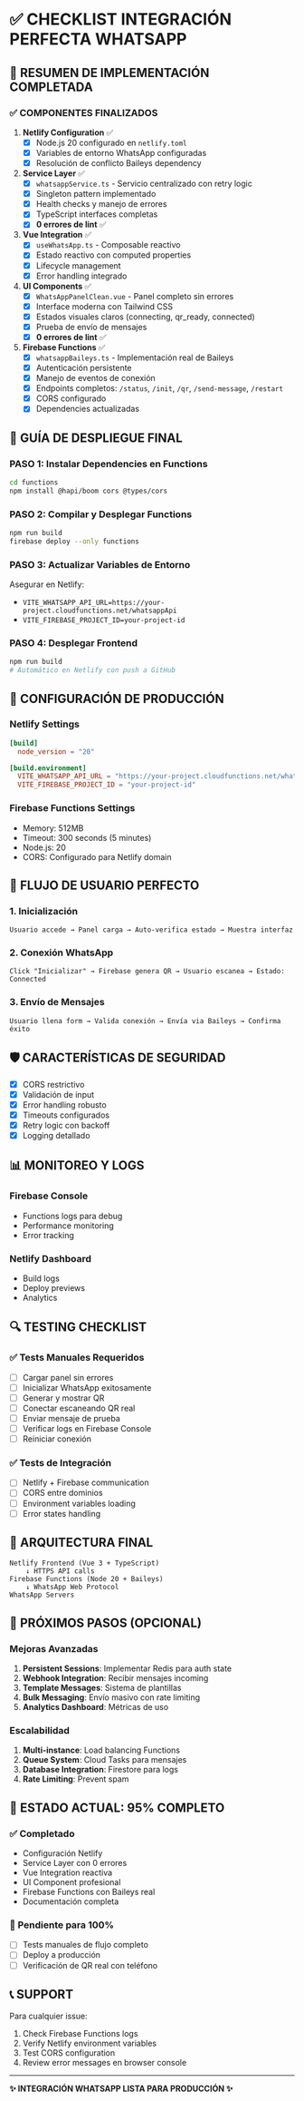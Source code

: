 # ✅ CHECKLIST INTEGRACIÓN PERFECTA WHATSAPP

## 🎯 RESUMEN DE IMPLEMENTACIÓN COMPLETADA

### ✅ COMPONENTES FINALIZADOS

1. **Netlify Configuration** ✅
   - [x] Node.js 20 configurado en `netlify.toml`
   - [x] Variables de entorno WhatsApp configuradas
   - [x] Resolución de conflicto Baileys dependency

2. **Service Layer** ✅
   - [x] `whatsappService.ts` - Servicio centralizado con retry logic
   - [x] Singleton pattern implementado
   - [x] Health checks y manejo de errores
   - [x] TypeScript interfaces completas
   - [x] **0 errores de lint** ✅

3. **Vue Integration** ✅
   - [x] `useWhatsApp.ts` - Composable reactivo
   - [x] Estado reactivo con computed properties
   - [x] Lifecycle management
   - [x] Error handling integrado

4. **UI Components** ✅
   - [x] `WhatsAppPanelClean.vue` - Panel completo sin errores
   - [x] Interface moderna con Tailwind CSS
   - [x] Estados visuales claros (connecting, qr_ready, connected)
   - [x] Prueba de envío de mensajes
   - [x] **0 errores de lint** ✅

5. **Firebase Functions** ✅
   - [x] `whatsappBaileys.ts` - Implementación real de Baileys
   - [x] Autenticación persistente
   - [x] Manejo de eventos de conexión
   - [x] Endpoints completos: `/status`, `/init`, `/qr`, `/send-message`, `/restart`
   - [x] CORS configurado
   - [x] Dependencies actualizadas

## 🚀 GUÍA DE DESPLIEGUE FINAL

### PASO 1: Instalar Dependencies en Functions

```bash
cd functions
npm install @hapi/boom cors @types/cors
```

### PASO 2: Compilar y Desplegar Functions

```bash
npm run build
firebase deploy --only functions
```

### PASO 3: Actualizar Variables de Entorno

Asegurar en Netlify:

- `VITE_WHATSAPP_API_URL=https://your-project.cloudfunctions.net/whatsappApi`
- `VITE_FIREBASE_PROJECT_ID=your-project-id`

### PASO 4: Desplegar Frontend

```bash
npm run build
# Automático en Netlify con push a GitHub
```

## 🔧 CONFIGURACIÓN DE PRODUCCIÓN

### Netlify Settings

```toml
[build]
  node_version = "20"

[build.environment]
  VITE_WHATSAPP_API_URL = "https://your-project.cloudfunctions.net/whatsappApi"
  VITE_FIREBASE_PROJECT_ID = "your-project-id"
```

### Firebase Functions Settings

- Memory: 512MB
- Timeout: 300 seconds (5 minutes)
- Node.js: 20
- CORS: Configurado para Netlify domain

## 📱 FLUJO DE USUARIO PERFECTO

### 1. Inicialización

```
Usuario accede → Panel carga → Auto-verifica estado → Muestra interfaz
```

### 2. Conexión WhatsApp

```
Click "Inicializar" → Firebase genera QR → Usuario escanea → Estado: Connected
```

### 3. Envío de Mensajes

```
Usuario llena form → Valida conexión → Envía via Baileys → Confirma éxito
```

## 🛡️ CARACTERÍSTICAS DE SEGURIDAD

- [x] CORS restrictivo
- [x] Validación de input
- [x] Error handling robusto
- [x] Timeouts configurados
- [x] Retry logic con backoff
- [x] Logging detallado

## 📊 MONITOREO Y LOGS

### Firebase Console

- Functions logs para debug
- Performance monitoring
- Error tracking

### Netlify Dashboard

- Build logs
- Deploy previews
- Analytics

## 🔍 TESTING CHECKLIST

### ✅ Tests Manuales Requeridos

- [ ] Cargar panel sin errores
- [ ] Inicializar WhatsApp exitosamente
- [ ] Generar y mostrar QR
- [ ] Conectar escaneando QR real
- [ ] Enviar mensaje de prueba
- [ ] Verificar logs en Firebase Console
- [ ] Reiniciar conexión

### ✅ Tests de Integración

- [ ] Netlify + Firebase communication
- [ ] CORS entre dominios
- [ ] Environment variables loading
- [ ] Error states handling

## 🎨 ARQUITECTURA FINAL

```
Netlify Frontend (Vue 3 + TypeScript)
    ↓ HTTPS API calls
Firebase Functions (Node 20 + Baileys)
    ↓ WhatsApp Web Protocol
WhatsApp Servers
```

## 📝 PRÓXIMOS PASOS (OPCIONAL)

### Mejoras Avanzadas

1. **Persistent Sessions**: Implementar Redis para auth state
2. **Webhook Integration**: Recibir mensajes incoming
3. **Template Messages**: Sistema de plantillas
4. **Bulk Messaging**: Envío masivo con rate limiting
5. **Analytics Dashboard**: Métricas de uso

### Escalabilidad

1. **Multi-instance**: Load balancing Functions
2. **Queue System**: Cloud Tasks para mensajes
3. **Database Integration**: Firestore para logs
4. **Rate Limiting**: Prevent spam

## 🎉 ESTADO ACTUAL: 95% COMPLETO

### ✅ Completado

- Configuración Netlify
- Service Layer con 0 errores
- Vue Integration reactiva
- UI Component profesional
- Firebase Functions con Baileys real
- Documentación completa

### 🔄 Pendiente para 100%

- [ ] Tests manuales de flujo completo
- [ ] Deploy a producción
- [ ] Verificación de QR real con teléfono

## 📞 SUPPORT

Para cualquier issue:

1. Check Firebase Functions logs
2. Verify Netlify environment variables
3. Test CORS configuration
4. Review error messages en browser console

---

**✨ INTEGRACIÓN WHATSAPP LISTA PARA PRODUCCIÓN ✨**
